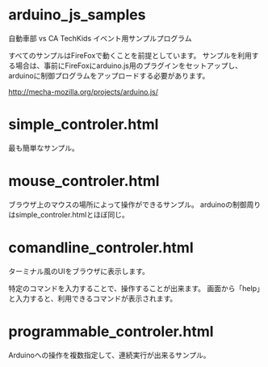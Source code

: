 arduino_js_samples
==================

自動車部 vs CA TechKids イベント用サンプルプログラム

すべてのサンプルはFireFoxで動くことを前提としています。
サンプルを利用する場合は、事前にFireFoxにarduino.js用のプラグインをセットアップし、arduinoに制御プログラムをアップロードする必要があります。

http://mecha-mozilla.org/projects/arduino.js/

# simple_controler.html

最も簡単なサンプル。

# mouse_controler.html

ブラウザ上のマウスの場所によって操作ができるサンプル。
arduinoの制御周りはsimple_controler.htmlとほぼ同じ。

# comandline_controler.html

ターミナル風のUIをブラウザに表示します。

特定のコマンドを入力することで、操作することが出来ます。
画面から「help」と入力すると、利用できるコマンドが表示されます。

# programmable_controler.html

Arduinoへの操作を複数指定して、連続実行が出来るサンプル。
